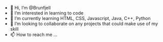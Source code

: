 - 👋 Hi, I’m @Brunfjell
- 👀 I’m interested in learning to code
- 🌱 I’m currently learning HTML, CSS, Javascript, Java, C++, Python
- 💞️ I’m looking to collaborate on any projects that could make use of my skill
- 📫 How to reach me ...

<!---
Brunfjell/Brunfjell is a ✨ special ✨ repository because its `README.md` (this file) appears on your GitHub profile.
You can click the Preview link to take a look at your changes.
--->
